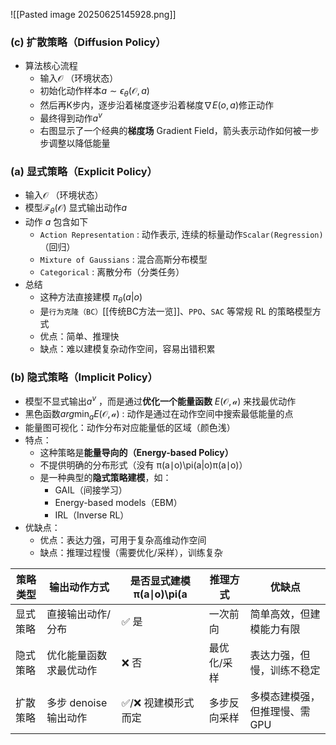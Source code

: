 ![[Pasted image 20250625145928.png]]
### (c)  扩散策略（Diffusion Policy）
* 算法核心流程
	* 输入$\mathcal{O}$ （环境状态）
	* 初始化动作样本$a \sim \epsilon_\theta(\mathcal{O}, a)$ 
	* 然后再K步内，逐步沿着梯度逐步沿着梯度$\nabla E(o, a)$修正动作
	* 最终得到动作$a^v$
	* 右图显示了一个经典的**梯度场** Gradient Field，箭头表示动作如何被一步步调整以降低能量
### (a) 显式策略（Explicit Policy）
* 输入$\mathcal{O}$ （环境状态）
* 模型$\mathcal{F}_{\theta}(\mathcal{O})$ 显式输出动作$a$ 
* 动作 $a$ 包含如下
	* `Action Representation` : 动作表示, 连续的标量动作`Scalar(Regression)`（回归）
	* `Mixture of Gaussians` : 混合高斯分布模型
	* `Categorical` : 离散分布（分类任务）
* 总结
	- 这种方法直接建模 $\pi_{\theta}(a | o)$ 
	- 是`行为克隆（BC）`[[传统BC方法一览]]、`PPO`、`SAC` 等常规 RL 的策略模型方式
	- 优点：简单、推理快
	- 缺点：难以建模复杂动作空间，容易出错积累

### (b) 隐式策略（Implicit Policy）
* 模型不显式输出$a^v$ ，而是通过**优化一个能量函数** ${E}(\mathcal{O}, \mathcal{a})$ 来找最优动作
* 黑色函数$arg \min_{a} E(\mathcal{O}, \mathcal{a})$ : 动作是通过在动作空间中搜索最低能量的点
* 能量图可视化：动作分布对应能量低的区域（颜色浅）
* 特点：
	- 这种策略是**能量导向的（Energy-based Policy）**
	- 不提供明确的分布形式（没有 π(a∣o)\pi(a|o)π(a∣o)）
	- 是一种典型的**隐式策略建模**，如：
	    - GAIL（间接学习）
	    - Energy-based models（EBM）
	    - IRL（Inverse RL）
* 优缺点：
	- 优点：表达力强，可用于复杂高维动作空间
	- 缺点：推理过程慢（需要优化/采样），训练复杂

| 策略类型 | 输出动作方式          | 是否显式建模 π(a∣o)\pi(a | 推理方式   | 优缺点              |
| ---- | --------------- | ------------------ | ------ | ---------------- |
| 显式策略 | 直接输出动作/分布       | ✅ 是                | 一次前向   | 简单高效，但建模能力有限     |
| 隐式策略 | 优化能量函数求最优动作     | ❌ 否                | 最优化/采样 | 表达力强，但慢，训练不稳定    |
| 扩散策略 | 多步 denoise 输出动作 | ✅/❌ 视建模形式而定        | 多步反向采样 | 多模态建模强，但推理慢、需GPU |